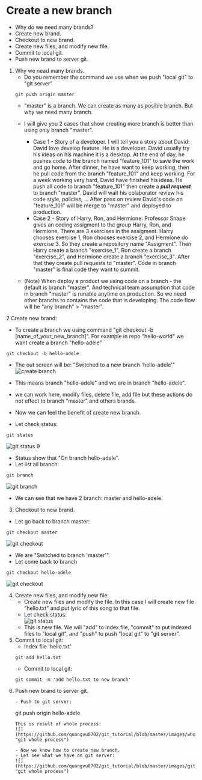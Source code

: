 # Create a new branch
  - Why do we need many brands?
  - Create new brand.
  - Checkout to new brand.
  - Create new files, and modify new file.
  - Commit to local git.
  - Push new brand to server git.

1. Why we nead many brands.
   - Do you remember the command we use when we push "local git" to "git server"
   ```
   git push origin master
   ```
   - "master" is a branch. We can create as many as posible branch. But why we need many branch. 
   - I will give you 2 cases that show creating more branch is better than using only branch "master".
     - Case 1 - Story of a developer. I will tell you a story about David:  
     David love develop feature. He is a developer. David usually try his ideas on his machine it is a desktop. 
     At the end of day, he pushes code to the branch named "feature_101" to save the work and go home.
     After dinner, he have want to keep working, then he pull code from the branch "feature_101" and keep working.
     For a week working very hard, David have finished his ideas. He push all code to branch "feature_101" then create a ***pull request*** to branch "master".
     David will wait his colaborator review his code style, policies, ... 
     After pass on review David's code on "feature_101" will be merge to "master" and deployed to production.
     - Case 2 - Story of Harry, Ron, and Hermione: Professor Snape gives an coding assigment to the group Harry, Ron, and Hermione.
     There are 3 exercises in the assigment. Harry chooses exercise 1, Ron chooses exercise 2, and Hermione do exercise 3. 
     So they create a repository name "Assigment". Then Harry create a branch "exercise_1", Ron create a branch "exercise_2", 
     and Hermione create a branch "exercise_3". After that they create pull requests to "master". 
     Code in branch "master" is final code they want to summit.
     
   - (Note) When deploy a product we using code on a branch - the default is branch "master".
     And technical team assumption that code in branch "master" is runable anytime on production. 
     So we need other branchs to contains the code that is developing. The code flow will be "any branch" > "master".
     
2 Create new brand:
  - To create a branch we using command "git checkout -b [name_of_your_new_branch]". 
  For example in repo "hello-world" we want create a branch "hello-adele"
  ```
  git checkout -b hello-adele
  ```
  - The out screen will be: "Switched to a new branch 'hello-adele'" 
  ![](https://github.com/quangvu0702/git_tutorial/blob/master/images/create_branch.png "create branch")
  
  - This means branch "hello-adele" and we are in branch "hello-adele". 
  - we can work here, modify files, delete file, add file but these actions do not effect to branch "master" and others brands.
  - Now we can feel the benefit of create new branch.
  - Let check status:
  ```
  git status
  ```
  ![](https://github.com/quangvu0702/git_tutorial/blob/master/images/git_status_9.png "git status 9")
  - Status show that "On branch hello-adele".
  - Let list all branch:
  ```
  git branch
  ```
  ![](https://github.com/quangvu0702/git_tutorial/blob/master/images/git_branch.png "git branch")
  - We can see that we have 2 branch: master and hello-adele.
3. Checkout to new brand.
  - Let go back to branch master:
  ```
  git checkout master
  ```
  ![](https://github.com/quangvu0702/git_tutorial/blob/master/images/git_checkout.png "git checkout")
  - We are "Switched to branch 'master'".
  - Let come back to branch 
  ```
  git checkout hello-adele
  ```
  ![](https://github.com/quangvu0702/git_tutorial/blob/master/images/git_checkout_2.png "git checkout")
  
4. Create new files, and modify new file:
   - Create new files and modify the file. 
   In this case I will create new file "hello.txt" and put lyric of this song to that file.
   - Let check status: <br />
   ![](https://github.com/quangvu0702/git_tutorial/blob/master/images/git_status_10.png "git status")
   - This is new file. We will "add" to index file, "commit" to put indexed files to "local git", and "push" to push "local git" to "git server".
5. Commit to local git:
   - Index file 'hello.txt'
   ```
   git add hello.txt
   ```
   - Commit to local git:
   ```
   git commit -m 'add hello.txt to new branch'
6. Push new brand to server git.
   ```
   - Push to git server:
   ```
   git push origin hello-adele
   ```
   This is result of whole process:
   ![](https://github.com/quangvu0702/git_tutorial/blob/master/images/whole_process.png "git whole process")
   
   - Now we know how to create new branch. 
   - Let see what we have on git server:
   ![](https://github.com/quangvu0702/git_tutorial/blob/master/images/git_server_5.png "git whole process")
  
